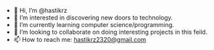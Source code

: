 - 👋 Hi, I’m @hastikrz
- 👀 I’m interested in discovering new doors to technology.
- 🌱 I’m currently learning computer science/programming.
- 💞️ I’m looking to collaborate on doing interesting projects in this feild.
- 📫 How to reach me: hastikrz2320@gmail.com

<!---
hastikrz/hastikrz is a ✨ special ✨ repository because its `README.md` (this file) appears on your GitHub profile.
You can click the Preview link to take a look at your changes.
--->
